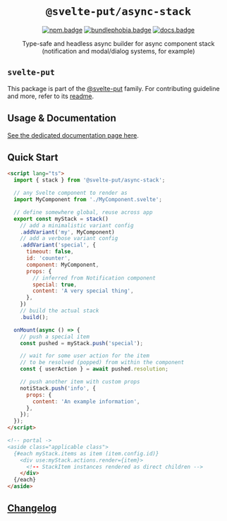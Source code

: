 <div align="center">

# `@svelte-put/async-stack`

[![npm.badge]][npm] [![bundlephobia.badge]][bundlephobia] [![docs.badge]][docs]

Type-safe and headless async builder for async component stack (notification and modal/dialog systems, for example)

</div>

## `svelte-put`

This package is part of the [@svelte-put][github.monorepo] family. For contributing guideline and more, refer to its [readme][github.monorepo].

## Usage & Documentation

[See the dedicated documentation page here][docs].

## Quick Start

```html
<script lang="ts">
  import { stack } from '@svelte-put/async-stack';

  // any Svelte component to render as
  import MyComponent from './MyComponent.svelte';

  // define somewhere global, reuse across app
  export const myStack = stack()
    // add a minimalistic variant config
    .addVariant('my', MyComponent)
    // add a verbose variant config
    .addVariant('special', {
      timeout: false,
      id: 'counter',
      component: MyComponent,
      props: {
        // inferred from Notification component
        special: true,
        content: 'A very special thing',
      },
    })
    // build the actual stack
    .build();

  onMount(async () => {
    // push a special item
    const pushed = myStack.push('special');

    // wait for some user action for the item
    // to be resolved (popped) from within the component
    const { userAction } = await pushed.resolution;

    // push another item with custom props
    notiStack.push('info', {
      props: {
        content: 'An example information',
      },
    });
  });
</script>

<!-- portal ->
<aside class="applicable class">
  {#each myStack.items as item (item.config.id)}
    <div use:myStack.actions.render={item}>
      <!-- StackItem instances rendered as direct children -->
    </div>
  {/each}
</aside>
```

## [Changelog][github.changelog]

<!-- github specifics -->

[github.monorepo]: https://github.com/vnphanquang/svelte-put
[github.changelog]: https://github.com/vnphanquang/svelte-put/blob/main/packages/async-stack/CHANGELOG.md
[github.issues]: https://github.com/vnphanquang/svelte-put/issues?q=

<!-- heading badge -->

[npm.badge]: https://img.shields.io/npm/v/@svelte-put/async-stack
[npm]: https://www.npmjs.com/package/@svelte-put/async-stack
[bundlephobia.badge]: https://img.shields.io/bundlephobia/minzip/@svelte-put/async-stack?label=minzipped
[bundlephobia]: https://bundlephobia.com/package/@svelte-put/async-stack
[docs]: https://svelte-put.vnphanquang.com/docs/async-stack
[docs.badge]: https://img.shields.io/badge/-Docs%20Site-blue
